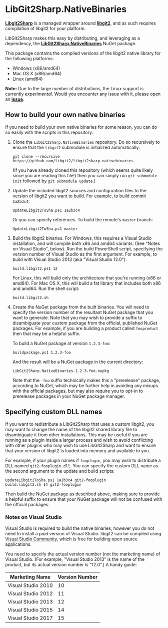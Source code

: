 # LibGit2Sharp.NativeBinaries

**[Libgit2Sharp][lg2s]** is a managed wrapper around **[libgit2][lg2]**, and as
such requires compilation of libgit2 for your platform.  

LibGit2Sharp makes this easy by distributing, and leveraging as a dependency,
the **[LibGit2Sharp.NativeBinaries][lg2s-nb]** NuGet package.

This package contains the compiled versions of the libgit2 native library for
the following platforms:

 - Windows (x86/amd64)
 - Mac OS X (x86/amd64)
 - Linux (amd64)

**Note:** Due to the large number of distributions, the Linux support is
currently *experimental*. Would you encounter any issue with it, please open an
**[issue][tracker]**.

 [lg2s-nb]: https://www.nuget.org/packages/LibGit2Sharp.NativeBinaries
 [lg2]: https://libgit2.github.com/
 [lg2s]: http://libgit2sharp.com/
 [tracker]: https://github.com/libgit2/libgit2sharp.nativebinaries/issues

## How to build your own native binaries

If you need to build your own native binaries for some reason, you can
do so easily with the scripts in this repository:

1. Clone the `LibGit2Sharp.NativeBinaries` repository.  Do so recursively
   to ensure that the `libgit2` submodule is initialized automatically:

   `git clone --recursive https://github.com/libgit2/libgit2sharp.nativebinaries`

   (If you have already cloned this repository (which seems quite
   likely since you are reading this file!) then you can simply run
   `git submodule init` followed by `git submodule update`.)

2. Update the included libgit2 sources and configuration files to the
   version of libgit2 you want to build.  For example, to build
   commit `1a2b3c4`:

   `UpdateLibgit2ToSha.ps1 1a2b3c4`

   Or you can specify references.  To build the remote's `master` branch:

   `UpdateLibgit2ToSha.ps1 master`

3. Build the libgit2 binaries.  For Windows, this requires a Visual Studio
   installation, and will compile both x86 and amd64 variants.  (See
   "Notes on Visual Studio", below).  Run the build PowerShell script,
   specifying the version number of Visual Studio as the first argument.
   For example, to build with Visual Studio 2013 (aka "Visual Studio 12.0"):

   `build.libgit2.ps1 12`

   For Linux, this will build only the architecture that you're running
   (x86 or amd64).  For Mac OS X, this will build a fat library that
   includes both x86 and amd64.  Run the shell script:

   `build.libgit2.sh`

4. Create the NuGet package from the built binaries.  You will need to
   specify the version number of the resultant NuGet package that you
   want to generate.  Note that you may wish to provide a suffix to
   disambiguate your custom package from the official, published NuGet
   packages.  For example, if you are building a product called
   `fooproduct` then that may be a helpful suffix.

    To build a NuGet package at version `1.2.3-foo`:

   `buildpackage.ps1 1.2.3-foo`

   And the result will be a NuGet package in the current directory:

   `LibGit2Sharp.NativeBinaries.1.2.3-foo.nupkg`

   Note that the `-foo` suffix technically makes this a "prerelease"
   package, according to NuGet, which may be further help in avoiding
   any mixups with the official packages, but may also require you to
   opt-in to prerelease packages in your NuGet package manager.

## Specifying custom DLL names

If you want to redistribute a LibGit2Sharp that uses a custom libgit2,
you may want to change the name of the libgit2 shared library file to
disambiguate it from other installations.  This may be useful if you
are running as a plugin inside a larger process and wish to avoid
conflicting with other plugins who may wish to use LibGit2Sharp and
want to ensure that *your* version of libgit2 is loaded into memory
and available to you.

For example, if your plugin names if `fooplugin`, you may wish to
distribute a DLL named `git2-fooplugin.dll`.  You can specify the
custom DLL name as the second argument to the update and build scripts:

    UpdateLibgit2ToSha.ps1 1a2b3c4 git2-fooplugin
    build.libgit2.sh 14 git2-fooplugin

Then build the NuGet package as described above, making sure to provide
a helpful suffix to ensure that your NuGet package will not be confused
with the official packages.

### Notes on Visual Studio

Visual Studio is required to build the native binaries, however you
do not need to install a *paid* version of Visual Studio.  libgit2
can be compiled using [Visual Studio Community](https://www.visualstudio.com/en-us/products/visual-studio-community-vs),
which is free for building open source applications.

You need to specify the actual version number (not the marketing name)
of Visual Studio.  (For example, "Visual Studio 2013" is the name of the
product, but its actual version number is "12.0".)  A handy guide:

| Marketing Name     | Version Number
|--------------------|---------------
| Visual Studio 2010 | 10
| Visual Studio 2012 | 11
| Visual Studio 2013 | 12
| Visual Studio 2015 | 14
| Visual Studio 2017 | 15
